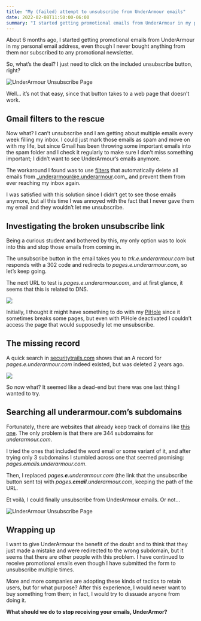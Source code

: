 ```yaml
---
title: "My (failed) attempt to unsubscribe from UnderArmour emails"
date: 2022-02-08T11:50:00-06:00
summary: "I started getting promotional emails from UnderArmour in my personal email address, even though I never bought anything from them nor subscribed to any promotional newsletter. I tried to unsubscribe, but the link was broken. This is my story."
---
```


About 6 months ago, I started getting promotional emails from UnderArmour in my personal email address, even though I never bought anything from them nor subscribed to any promotional newsletter.

So, what’s the deal? I just need to click on the included unsubscribe button, right?

![UnderArmour Unsubscribe Page](/my_failed_attempt_to_unsubscribe_from_underarmour_emails/button.jpeg)

Well… it’s not that easy, since that button takes to a web page that doesn’t work.

## Gmail filters to the rescue

Now what? I can’t unsubscribe and I am getting about multiple emails every week filling my inbox. I could just mark those emails as spam and move on with my life, but since Gmail has been throwing some important emails into the spam folder and I check it regularly to make sure I don’t miss something important; I didn’t want to see UnderArmour’s emails anymore.

The workaround I found was to use [filters](https://support.google.com/mail/answer/6579) that automatically delete all emails from _underarmour@e.underarmour.com_ and prevent them from ever reaching my inbox again.

I was satisfied with this solution since I didn’t get to see those emails anymore, but all this time I was annoyed with the fact that I never gave them my email and they wouldn’t let me unsubscribe.

## Investigating the broken unsubscribe link

Being a curious student and bothered by this, my only option was to look into this and stop those emails from coming in.

The unsubscribe button in the email takes you to _trk.e.underarmour.com_ but responds with a 302 code and redirects to _pages.e.underarmour.com_, so let’s keep going.

The next URL to test is _pages.e.underarmour.com_, and at first glance, it seems that this is related to DNS.

![](/my_failed_attempt_to_unsubscribe_from_underarmour_emails/cant_connect.jpeg)

Initially, I thought it might have something to do with my [PiHole](https://pi-hole.net/) since it sometimes breaks some pages, but even with PiHole deactivated I couldn’t access the page that would supposedly let me unsubscribe.

## The missing record

A quick search in [securitytrails.com](https://securitytrails.com) shows that an A record for _pages.e.underarmour.com_ indeed existed, but was deleted 2 years ago.

![](/my_failed_attempt_to_unsubscribe_from_underarmour_emails/dns.png)

So now what? It seemed like a dead-end but there was one last thing I wanted to try.

## Searching all underarmour.com’s subdomains

Fortunately, there are websites that already keep track of domains like [this one](https://subdomains.whoisxmlapi.com/). The only problem is that there are 344 subdomains for _underarmour.com_.

I tried the ones that included the word email or some variant of it, and after trying only 3 subdomains I stumbled across one that seemed promising: _pages.emails.underarmour.com_.

Then, I replaced _pages.**e**.underarmour.com_ (the link that the unsubscribe button sent to) with _pages.**email**.underarmour.com_, keeping the path of the URL.

Et voilà, I could finally unsubscribe from UnderArmour emails. Or not…

![UnderArmour Unsubscribe Page](/my_failed_attempt_to_unsubscribe_from_underarmour_emails/cancel.png)

## Wrapping up

I want to give UnderArmour the benefit of the doubt and to think that they just made a mistake and were redirected to the wrong subdomain, but it seems that there are other people with this problem. I have continued to receive promotional emails even though I have submitted the form to unsubscribe multiple times.

More and more companies are adopting these kinds of tactics to retain users, but for what purpose? After this experience, I would never want to buy something from them; in fact, I would try to dissuade anyone from doing it.

**What should we do to stop receiving your emails, UnderArmor?**

